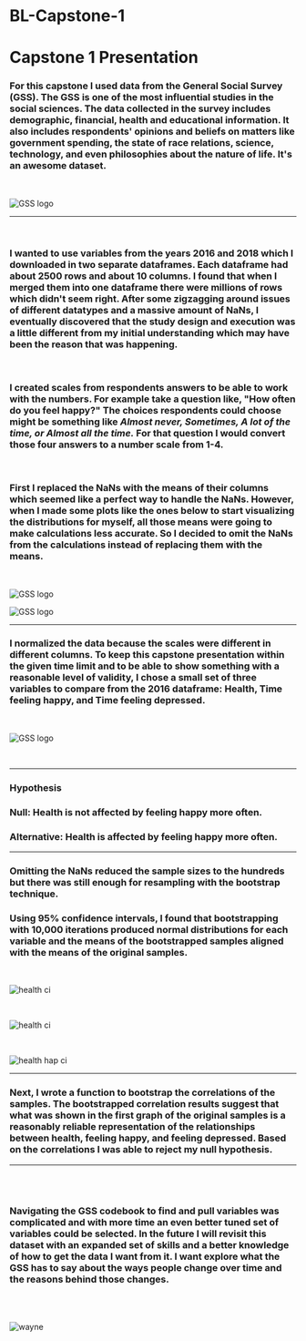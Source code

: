 # BL-Capstone-1
# Capstone 1 Presentation

### For this capstone I used data from the General Social Survey (GSS).  The GSS is one of the most influential studies in the social sciences.  The data collected in the survey includes demographic, financial, health and educational information.   It also includes respondents' opinions and beliefs on matters like government spending, the state of race relations, science, technology, and even philosophies about the nature of life.  It's an awesome dataset.

<br>

![GSS logo](/images/gss.jpg)
______________________________________

<br>

###  I wanted to use variables from the years 2016 and 2018 which I downloaded in two separate dataframes.  Each dataframe had about 2500 rows and about 10 columns.  I found that when I merged them into one dataframe there were millions of rows which didn't seem right.  After some zigzagging around issues of different datatypes and a massive amount of NaNs, I eventually discovered that the study design and execution was a little different from my initial understanding which may have been the reason that was happening.
<br>

### I created scales from respondents answers to be able to work with the numbers.  For example take a question like, "How often do you feel happy?" The choices respondents could choose might be something like *Almost never, Sometimes, A lot of the time, or Almost all the time.*  For that question I would convert those four answers to a number scale from 1-4.

<br>

### First I replaced the NaNs with the means of their columns which seemed like a perfect way to handle the NaNs.  However, when I made some plots like the ones below to start visualizing the distributions for myself, all those means were going to make calculations less accurate.  So I decided to omit the NaNs from the calculations instead of replacing them with the means.

<br>




![GSS logo](/images/resize_initial_vis.png)

![GSS logo](/images/resize_vis_hm.png)


______________________________________


### I normalized the data because the scales were different in different columns.  To keep this capstone presentation within the given time limit and to be able to show something with a reasonable level of validity, I chose a small set of three variables to compare from the 2016 dataframe:  Health, Time feeling happy, and Time feeling depressed.
<br>

![GSS logo](/images/Health_hap_dep.png)


<br>

______________________________________

### **Hypothesis**

### Null:   Health **is not** affected by feeling happy more often.
### Alternative:  Health **is** affected by feeling happy more often.
______________________________________


### Omitting the NaNs reduced the sample sizes to the hundreds but there was still enough for resampling with the bootstrap technique. 

### Using 95% confidence intervals, I found that bootstrapping with 10,000 iterations produced normal distributions for each variable and the means of the bootstrapped samples aligned with the means of the original samples.
<br>

![health ci](/images/health_ci.png)

<br>

![health ci](/images/felt_hap_ci.png)

<br>

![health hap ci](images/felt_dep_ci.png)

______________________________________


### Next, I wrote a function to bootstrap the correlations of the samples.  The bootstrapped correlation results suggest that what was shown in the first graph of the original samples is a reasonably reliable representation of the relationships between health, feeling happy, and feeling depressed.  Based on the correlations I was able to reject my null hypothesis.

______________________________________


<br><br>

### Navigating the GSS codebook to find and pull variables was complicated and with more time an even better tuned set of variables could be selected. In the future I will revisit this dataset with an expanded set of skills and a better knowledge of how to get the data I want from it.  I want explore what the GSS has to say about the ways people change over time and the reasons behind those changes.

<br><br>

![wayne](/images/Wayne.png)